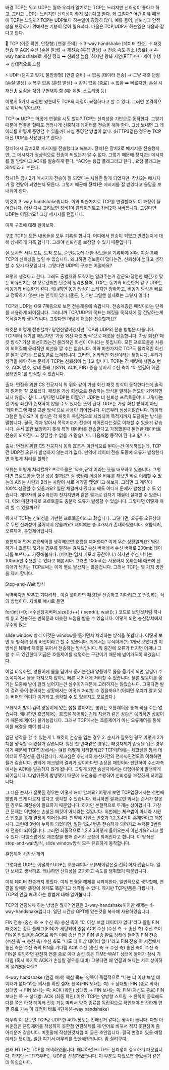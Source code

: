 배경
TCP는 뭐고 UDP는 뭘까
우리가 알기로는 TCP는 느리지만 신뢰성이 좋다고 하고, 그리고 UDP는 느리지만 신뢰성이 좋지 않는다고 한다.
왜 그럴까?
어떤 이유 때문에 TCP는 느릴까?
TCP는 UDP보다 하는일이 굉장히 많다. 예를 들어, 신뢰성과 안정성을 보장하기 위해서는 기능이 많이 필요하다.
다음은 TCP,UDP가 하는일은 다음과 같다고 한다.

📡 TCP (이중 확인, 안정형)
[연결 준비] → 3-way handshake
[데이터 전송] → 패킷 전송 후 ACK 수신
[손실 발생] → 재전송
[혼잡 발생] → 전송 속도 감소
[종료] → 4-way handshake로 세션 정리
➡️ 신뢰성 높음, 하지만 왕복 지연(RTT)마다 제어 수행 → 상대적으로 느림

⚡ UDP (던지고 잊기, 불안정형)
[연결 준비] → 없음
[데이터 전송] → 그냥 패킷 던짐
[손실 발생] → 복구 없음
[혼잡 발생] → 감지 없음
[종료] → 없음
➡️ 빠르지만, 손실 시 재전송 로직을 직접 구현해야 함 (예: 게임, 스트리밍 등)

이렇게 5가지 과정만 봤는데도 TCP의 과정이 복잡하다고 할 수 있다. 그러면 본격적으로 하나씩 알아보자.

TCP or UDP는 어떻게 연결을 시도 할까?
TCP는 신뢰성을 기반으로 동작한다. 그렇기 때문에 연결을 할때도 엄청나게 신중하게 데이터를 전송을 해야 한다. 그냥 보내면 그 데이터를 어떻게 증명할 수 있을까? 사실 증명할 방법이 없다. (HTTP3같은 경우는 TCP대신 UDP를 사용한다고 한다.)


 장치1에서 장치2로 메시지를 전송했다고 해보자. 장치1은 장치2로 메시지를 전송했지만, 그 메시지가 정상적으로 전송이 되었는지 알 수 없다. 그렇기 때문에 장치2는 메시지를 잘 받았다고 ACK를 발송하게 된다. 
*ACK는 응답 플레그라고 한다., 요청 플레그는 SIN이라고 부른다.


장치1은 장치2가 메시지가 전송이 잘 되었다는 사실은 알게 되었지만, 장치2는 메시지가 잘 전달이 되었는지 모른다.
그렇기 때문에 장치1은 메시지를 잘 받았다고 응답을 보내줘야 한다. 


이것이 3-way-handshake입니다. 이와 마찬가지로 TCP를 연결할때도 이 과정이 들어갑니다. 이걸 다시 그려보면 장비1이 클라이언트고
장비2가 서버입니다. 
그렇다면 UDP는 어떨까요? 그냥 메시지를 던집니다. 


이제 구조에 대해 알아보자.

구조
TCP는 모든 내용들을 모두 기록을 합니다. 어디에서 전송이 되었고 받았는지에 대해 상세하게 기록 합니다. 그래야 신뢰성을 보장할 수 있기 때문입니다.


잘 보시면 시작 포트, 도착 포트, 순번등등에 대한 정보들을 기록하게 된다.
이걸 통해 TCP의 신뢰성을 높일 수 있습니다. 왜냐하면 정보들이 많다는건, 신뢰성이 높다고 생각할 수 있기 때문입니다. 
그렇다면 UDP의 구조는 어떨까요?


요렇게 생겼다고 한다. 그래도 출발지와 도착지는 알려주는거 같군요(당연한 얘긴가)
맞는 비유인지는 잘 모르겠지만 단순히 생각했을때, TCP는 동기와 비슷한거 같구 UDP는 비동기와 비슷한거 같다. 왜냐하면 동기 방식이 느리지만 정확하고, 비동기 방식은 빠르고 정확하지 않는다는 인식이 있다.(물론, 인식만 그럴뿐 실제로는 그렇지 않다.)

TCP와 UDP는 OSI 7계층으로 보면 전송계층에 속합니다. 전송계층은 패킷이라는 단위를 사용하게 되어집니다. 그러니까 TCP/UDP의 목표는 패킷을 목적지에 잘 전달하는게 목적일거라 생각합니다. 그렇다면 어떻게 패킷을 전송할까요?

패킷은 어떻게 전송할까?
당연한말이겠지만 TCP와 UDP의 전송 방법은 다릅니다.
TCP부터 얘기를 해보자면 '가상 회선 패킷 방식'으로 패킷을 전송합니다. 가상 회선? 패킷 방식? 가상 회선이라는건 물리적인 회선이 아니라는 뜻입니다. 모든 프로토콜을 사용이 되어질때 물리적인 회선을 깔 수는 없습니다. 이와 마찬가지로 TCP도 물리적인 회선을 깔지 못하는 프로토콜로 느껴집니다. 그러면, 논리적인 회선이라는 뜻입니다. 우리가 생각을 해야 하는 문제가 TCP는 신뢰성이 높다고 합니다. TCP는 각 패킷에 시퀀스 번호, ACK 번호, 상태 플래그(SYN, ACK, FIN) 등을 넣어서 수신 측이 “이 연결이 어떤 상태인지”를 인식할 수 있습니다. 


출처: 면접을 위한 CS 전공지식
뭐 위와 같이 가상 회선 패킷 방식이 동작한다는데 솔직히 말하면 잘 모르겠다. 패킷을 가상 회선으로 전송하는 방식을 말하는 정도만 기억하면 되지 않을까 싶다.  그렇다면 UDP는 어떨까? UDP는 비 신뢰성 프로토콜이다. 그렇다는건 가상 회선이 존재하지 않을 수도 있다는 뜻이 된다. UDP는 가상 회선 방식이 아닌 '데이터그램 패킷 교환 방식'으로 사용이 되어집니다. 이름부터 심상치않습니다. 데이터그램은 뭘까요?
이 방식은 각 패킷이 독립적으로 처리되어 목적지까지 도달하는 방식을 말합니다. 결국, 각자 알아서 목적지까지 전송이 되어진다는걸로 이해할 수 있을거 같습니다. 순서 또한 보장하지 못해 특정 데이터를 전송한다고 가정했을때 온전한 데이터로 전송이 되어진다고 장담할 수 없을 거 같습니다. 다음처럼 동작이 된다고 합니다.


출처: 면접을 위한 CS 전공지식
동작 흐름은 이런식으로 된다는건 이해하겠는데, TCP건 UDP건 오류가 발생하지 않는리가 없다. 만약에 데이터 전송 도중에 오류가 발생한다면 어떻게 처리를 할까?

오류는 어떻게 처리할까?
프로토콜은 '약속,규약'이라는 뜻을 내포하고 있습니다. 그렇다면 프로토콜을 항상 성공 할까요? 실 생활에 이것을 비유를 해보면 바로 이해할 수 있는데 A라는 사람과 B라는 사람이 서로 계약을 맺었다고 해보자. 그러면 그 계약이 100% 성공할 수 있을까요? 일단 채결까지 갔다고 해도 어디서 문제가 발생할 수 도 있습니다. 계약자의 실수라던지 천지지변과 같은 결과로 갑자기 채결이 실패할 수 있습니다. 이와 마찬가지로 프로토콜도 충분히 오류가 발생할 수 있습니다. 그렇다면 어떻게 처리 할 수 있을까요?

위에서 TCP는 신뢰성을 기반한 프로토콜이라고 했습니다. 그렇다면, 오류를 오류상태로 두면 신뢰성이 떨어지지 않을까요?
제어에는 총 3가지가 존재하였습니다.
흐름제어, 오류제어, 혼합제어입니다. 

흐름제어
먼저 흐름제어를 생각해보면 흐름을 제어한다? 이게 무슨 상황일까요? 범람 하거나 흐름이 끊기는 경우를 말하는 걸까요?
송신 버퍼에서 수신 버퍼로 200mb 데이터를 보낸다고 가정해봅시다. (버퍼는 임시 메모리 공간이다.) 하지만 수신 버퍼는 100mb만 수용할 수 있다고 해봅시다. 그러면 100mb는 사용하지 못하는데 애초에 신뢰애가 넘치는 TCP로써는 이게 별로 달갑지는 않을겁니다. 그래서 TCP는 몇 가지 방안을 제시 합니다.

Stop-and-Wait 방식

직역하자면 멈추고 기다려라..  이걸 풀이하면 패킷1을 전송하고 기다리고 또 전송하는 식의 방법이다.
자바로 예시로 들면

for(int i=0; i<수신장치버퍼.size();i++) {
  send(i);
  wait();
}
코드로 보인것처럼 하나씩 읽고 전송하는 반복문과 비슷한 느낌을 받을 수 있습니다. 이렇게 되면 송신장치에서 무수히 많은 

slide window 방식 
이것은 window를 옮기면서 처리하는 방식을 뜻합니다. 어떻게 보면 위 방식의 상위 버전이라고 할 수 있습니다. 위에서는 무식하게(?) 1개씩 보냈다면 이 방식은 N개씩 패킷을 묶어서 전송하는 방식입니다.  뭐 중간에 오류가 터지면 어쩌냐 그럴 수 도 있긴한데 지금은 흐름제어를 설명하는 구간이기 때문에 넘어가도록 하겠습니다. 


이걸 비유하면, 양동이에 물을 담아서 옮기는건데 양동이로 물을 옮기게 되면 일일이 수돗꼭지에서 물을 가져오지 않아도 빠른 시기내에 처리할 수 있습니다. 물론 양동이를 옮기는 도중에 발이 걸려 넘어지는건 실수이기때문에 고려하지는 않았습니다. 그렇다면 발이 걸려 물이 쏟아지는 상황에서는 어떻게 처리할 수 있을까요? (어쩌면 우리가 알고 있는 버퍼의 의미가 이거라고 생각할 수 도 있을지도 모르곘다.)

오류제어
발이 걸려 양동이에 있는 물을 쏟아지는 행위는 흐름제어를 통해 막을 수는 없습니다. 왜냐하면 흐름제어는 흐름을 제어하는건데 지금과 같은 상황은 예외적인 상황이기 때문에 제어가 불가능합니다. 그래서 TCP에서는 흐름제어가 아닌 오류제어를 통해 이를 해결을 해야 합니다.

일단 생각을 할 수 있는게 1. 패킷이 손상을 입는 경우 2. 순서가 잘못된 경우 
이렇게 2가지를 생각할 수 있을거 같습니다.
일단 첫 번째같은 경우는 패킷자체가 손상을 입은 경우이기 때문에 TCP입장에서는 얘를 어떻게 처리할까요? 
TCP헤더에는 체크섬을 통해 데이터의 무결성을 검사합니다. 체크섬은 수신자와 송신자간의 전자싸인정도로 이해하면 될거 같습니다.
만약에 체크썸의 결과가 상이하다면 손상된 패킷이라 판단하여 수신자측에서는 ACK를 발송하지 않게 됩니다. 그렇게 되면 송신자에서는 타임아웃이 발생하게 되어집니다. 타임아웃이 발생했기 때문에 재전송을 수행하여 신뢰성을 보장하게 되어집니다.

그 다음 순서가 잘못된 경우는 어떻게 해야 할까요? 어떻게 보면 TCP입장에서는 첫번째 방법과 크게 다르지 않다고 생각할 수 있습니다. 왜냐하면 결과로만 봐서는 순서가 잘못된 경우도 재전송이 필요하기 때문입니다. 하지만 본질적으로 두개는 상이합니다. 가장 큰 문제는 이번에는 손상된 패킷이 아니라는 점입니다. 이번에는 체크썸이 아니라 시퀀스 번호를 통해 결정이 되어집니다. 만약에 시퀀스 번호가 1,2,3,4번이 존재한다고 해봅시다. 그런데 3번이 누락이 되었다면, 일단 1,2,4번은 전송하게 되어지고 누락된 3번은 재 전송이 되어집니다. 그러면 최종적으로 1,2,4,3이렇게 들어오는게 아닌가요? 라고 할 수 있다. 다행스럽게도 재조합을 통해 순서가 보장이 되어진다고 합니다.
이 방식은 stop-and-wait방식, slide window방식 모두 유효하게 동작합니다.

혼합제어
시간상 제외

그렇다면 UDP는 어떨까?
UDP는 흐름제어나 오류제어같은걸 전혀 하지 않습니다. 일단 보내고 생각하죠.
왜냐하면 신뢰성을 포기하고 속도를 쟁취했기 때문입니다.

이제 데이터 전송까지 맞췄다. 이제 연결을 해제를 시켜야한다. 일반적으로 생각할때, 연결을 할때랑 똑같이 해제도 똑같다고 생각할 수 있다. 하지만 TCP만큼은 다릅니다. TCP의 연결 해제 하는 방법에 대해 알아봅시다.

TCP의 연결해제 하는 방법은 뭘까?
연결은 3-way-handshake이지만 해제는 4-way-handshake입니다. 일단 시간상 GPT에 있는것을 복사해 사용하겠습니다.

FIN 전송 (송신 측 → 수신 측)
송신 측이 “더 이상 보낼 데이터가 없다”라고 알림
FIN 패킷에는 종료 플래그(FIN)가 세팅되어 있음
ACK 수신 (수신 측 → 송신 측)
수신 측이 FIN을 받았음을 ACK로 확인
이때 송신 측은 FIN 발송 완료 상태에 들어감
FIN 전송 (수신 측 → 송신 측)
수신 측도 “나도 더 이상 데이터 없다”라고 FIN 전송
이 시점에서 송신 측은 수신 측의 FIN을 기다림
ACK 수신 (송신 측 → 수신 측)
송신 측이 수신 측 FIN을 확인하면 완전히 연결 종료
이때 송신 측은 TIME-WAIT 상태에 들어가 잠시 기다림
(혹시 마지막 ACK가 손실될 경우를 대비)
그렇다면 왜 연결과 해제는 서로 상이하게 설계했을까요?

4-way handshake (연결 해제)
핵심 목표: 양쪽이 독립적으로 “나는 더 이상 보낼 데이터가 없다”라는 의사를 확인
절차:
한쪽(FIN 보내는 쪽) → 상대방: FIN (종료 의사)
상대방 → FIN 보내는 쪽: ACK (확인)
상대방 → FIN 보내는 쪽: FIN (자신도 종료)
FIN 보내는 쪽 → 상대방: ACK (최종 확인)
이유:
TCP는 양방향 스트림 → 한쪽이 종료해도 다른 쪽은 아직 데이터 전송 가능
따라서 양쪽 종료를 독립적으로 확인해야 안전하게 연결 종료 가능
이 과정이 바로 4단계(4-way handshake)
 

마무리
이 정도면 TCP랑 UDP 한 40%정도는 친해진거 같다는 생각이 듭니다. 다만 아쉬운점은 혼합제어를 작성하지 못한점 연결해제를 제 언어로 바꿔서 적지 못한점이 좀 아쉬운거 같습니다. 머릿말에 작성한것처럼 이 글은 초안입니다. 결국 변경이 있을 예정이라는 뜻이죠. 일단 여기서 마무리를 짓을예정입니다. 좀 쉴려구여..

원래 HTTP는 TCP를 채택하였습니다. 왜냐하면 HTTP도 신뢰성이 중요하기 때문입니다. 하지만 HTTP3부터는 UDP를 선정하였습니다. 이 부분도 다뤘으면 좋았을거 같은데 아쉽습니다. 

